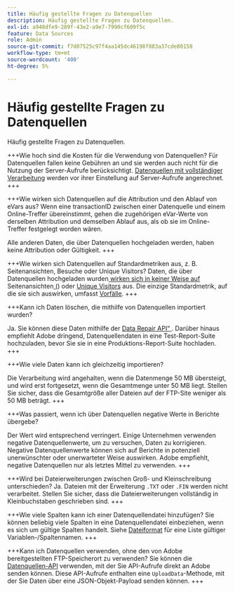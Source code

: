 ```yaml
---
title: Häufig gestellte Fragen zu Datenquellen
description: Häufig gestellte Fragen zu Datenquellen.
exl-id: a948dfe9-289f-43e2-a9e7-7990cf609f5c
feature: Data Sources
role: Admin
source-git-commit: f7d07525c97f4aa145dc46198f883a37cde80158
workflow-type: tm+mt
source-wordcount: '400'
ht-degree: 5%

---
```


# Häufig gestellte Fragen zu Datenquellen

Häufig gestellte Fragen zu Datenquellen.

+++Wie hoch sind die Kosten für die Verwendung von Datenquellen?
Für Datenquellen fallen keine Gebühren an und sie werden auch nicht für die Nutzung der Server-Aufrufe berücksichtigt. [Datenquellen mit vollständiger Verarbeitung](full-processing-eol.md) werden vor ihrer Einstellung auf Server-Aufrufe angerechnet.
+++

+++Wie wirken sich Datenquellen auf die Attribution und den Ablauf von eVars aus?
Wenn eine transactionID zwischen einer Datenquelle und einem Online-Treffer übereinstimmt, gehen die zugehörigen eVar-Werte von derselben Attribution und demselben Ablauf aus, als ob sie im Online-Treffer festgelegt worden wären.

Alle anderen Daten, die über Datenquellen hochgeladen werden, haben keine Attribution oder Gültigkeit.
+++

+++Wie wirken sich Datenquellen auf Standardmetriken aus, z. B. Seitenansichten, Besuche oder Unique Visitors?
Daten, die über Datenquellen hochgeladen wurden[ wirken sich in keiner Weise auf ](/help/components/metrics/page-views.md)Seitenansichten[ (](/help/components/metrics/visits.md)) oder [Unique Visitors](/help/components/metrics/unique-visitors.md) aus. Die einzige Standardmetrik, auf die sie sich auswirken, umfasst [Vorfälle](/help/components/metrics/occurrences.md).
+++

+++Kann ich Daten löschen, die mithilfe von Datenquellen importiert wurden?

Ja. Sie können diese Daten mithilfe der [Data Repair API“ ](https://developer.adobe.com/analytics-apis/docs/2.0/guides/endpoints/data-repair/). Darüber hinaus empfiehlt Adobe dringend, Datenquellendaten in eine Test-Report-Suite hochzuladen, bevor Sie sie in eine Produktions-Report-Suite hochladen.
+++

+++Wie viele Daten kann ich gleichzeitig importieren?

Die Verarbeitung wird angehalten, wenn die Datenmenge 50 MB übersteigt, und wird erst fortgesetzt, wenn die Gesamtmenge unter 50 MB liegt. Stellen Sie sicher, dass die Gesamtgröße aller Dateien auf der FTP-Site weniger als 50 MB beträgt.
+++

+++Was passiert, wenn ich über Datenquellen negative Werte in Berichte übergebe?

Der Wert wird entsprechend verringert. Einige Unternehmen verwenden negative Datenquellenwerte, um zu versuchen, Daten zu korrigieren. Negative Datenquellenwerte können sich auf Berichte in potenziell unerwünschter oder unerwarteter Weise auswirken. Adobe empfiehlt, negative Datenquellen nur als letztes Mittel zu verwenden.
+++

+++Wird bei Dateierweiterungen zwischen Groß- und Kleinschreibung unterschieden?
Ja. Dateien mit der Erweiterung `.TXT` oder `.FIN` werden nicht verarbeitet. Stellen Sie sicher, dass die Dateierweiterungen vollständig in Kleinbuchstaben geschrieben sind.
+++

+++Wie viele Spalten kann ich einer Datenquellendatei hinzufügen?
Sie können beliebig viele Spalten in eine Datenquellendatei einbeziehen, wenn es sich um gültige Spalten handelt. Siehe [Dateiformat](file-format.md) für eine Liste gültiger Variablen-/Spaltennamen.
+++

+++Kann ich Datenquellen verwenden, ohne den von Adobe bereitgestellten FTP-Speicherort zu verwenden?
Sie können die [Datenquellen-API](https://developer.adobe.com/analytics-apis/docs/1.4/guides/data-sources/) verwenden, mit der Sie API-Aufrufe direkt an Adobe senden können. Diese API-Aufrufe enthalten eine `UploadData`-Methode, mit der Sie Daten über eine JSON-Objekt-Payload senden können.
+++
